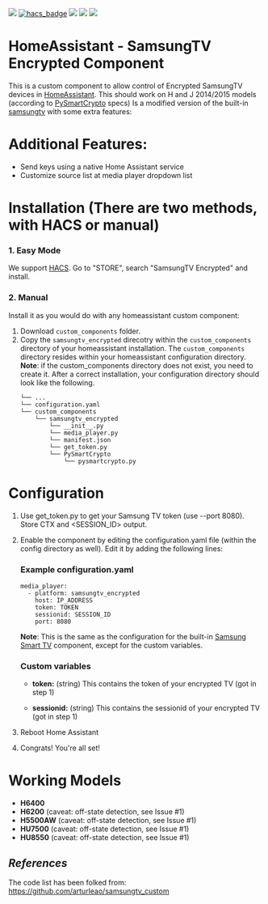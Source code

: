 [![](https://img.shields.io/github/release/sermayoral/ha-samsungtv-encrypted/all.svg?style=for-the-badge)](https://github.com/sermayoral/ha-samsungtv-encrypted/releases)
[![hacs_badge](https://img.shields.io/badge/HACS-Default-orange.svg?style=for-the-badge)](https://github.com/custom-components/hacs)
[![](https://img.shields.io/github/license/sermayoral/ha-samsungtv-encrypted?style=for-the-badge)](LICENSE)
[![](https://img.shields.io/badge/MAINTAINER-%40sermayoral-red?style=for-the-badge)](https://github.com/sermayoral)
[![](https://img.shields.io/badge/COMMUNITY-FORUM-success?style=for-the-badge)](https://community.home-assistant.io)

# HomeAssistant - SamsungTV Encrypted Component

This is a custom component to allow control of Encrypted SamsungTV devices in [HomeAssistant](https://home-assistant.io). 
This should work on H and J 2014/2015 models (according to [PySmartCrypto](https://github.com/eclair4151/SmartCrypto) specs)
Is a modified version of the built-in [samsungtv](https://www.home-assistant.io/integrations/samsungtv/) with some extra features:

# Additional Features:

* Send keys using a native Home Assistant service
* Customize source list at media player dropdown list

# Installation (There are two methods, with HACS or manual)

### 1. Easy Mode

We support [HACS](https://hacs.netlify.com/). Go to "STORE", search "SamsungTV Encrypted" and install.

### 2. Manual

Install it as you would do with any homeassistant custom component:

1. Download `custom_components` folder.
2. Copy the `samsungtv_encrypted` direcotry within the `custom_components` directory of your homeassistant installation. 
The `custom_components` directory resides within your homeassistant configuration directory.
**Note**: if the custom_components directory does not exist, you need to create it.
After a correct installation, your configuration directory should look like the following.
    ```
    └── ...
    └── configuration.yaml
    └── custom_components
        └── samsungtv_encrypted
            └── __init__.py
            └── media_player.py
            └── manifest.json
            └── get_token.py
            └── PySmartCrypto
                └── pysmartcrypto.py
    ```

# Configuration

1. Use get_token.py to get your Samsung TV token (use --port 8080). Store CTX <TOKEN> and <SESSION_ID> output.
2. Enable the component by editing the configuration.yaml file (within the config directory as well).
Edit it by adding the following lines:
    ### Example configuration.yaml
    ```
    media_player:
      - platform: samsungtv_encrypted
        host: IP_ADDRESS
        token: TOKEN
        sessionid: SESSION_ID
        port: 8080
    ```
    **Note**: This is the same as the configuration for the built-in [Samsung Smart TV](https://www.home-assistant.io/integrations/samsungtv/) component, except for the custom variables.

    ### Custom variables

    - **token:** (string) This contains the token of your encrypted TV (got in step 1)<br>

    - **sessionid:** (string) This contains the sessionid of your encrypted TV (got in step 1)<br>
    
2. Reboot Home Assistant
3. Congrats! You're all set!

# Working Models

- **H6400**
- **H6200**   (caveat: off-state detection, see Issue #1)
- **H5500AW** (caveat: off-state detection, see Issue #1)
- **HU7500**  (caveat: off-state detection, see Issue #1)
- **HU8550**  (caveat: off-state detection, see Issue #1)

***References***
----------------

The code list has been folked from: https://github.com/arturleao/samsungtv_custom<br>
